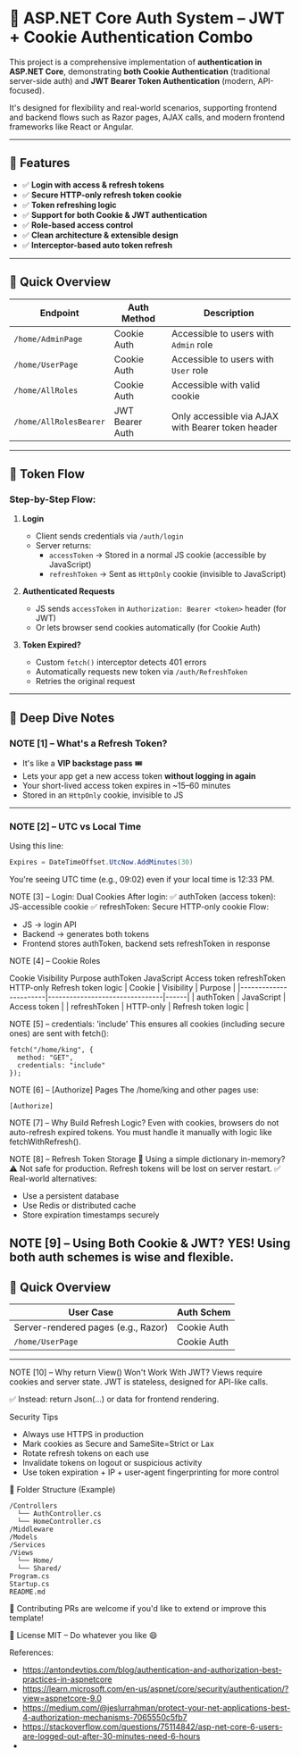 # 🔐 ASP.NET Core Auth System – JWT + Cookie Authentication Combo

This project is a comprehensive implementation of **authentication in ASP.NET Core**, demonstrating **both Cookie Authentication** (traditional server-side auth) and **JWT Bearer Token Authentication** (modern, API-focused).

It's designed for flexibility and real-world scenarios, supporting frontend and backend flows such as Razor pages, AJAX calls, and modern frontend frameworks like React or Angular.

---

## 📌 Features

- ✅ **Login with access & refresh tokens**
- ✅ **Secure HTTP-only refresh token cookie**
- ✅ **Token refreshing logic**
- ✅ **Support for both Cookie & JWT authentication**
- ✅ **Role-based access control**
- ✅ **Clean architecture & extensible design**
- ✅ **Interceptor-based auto token refresh**

---

## 🚀 Quick Overview

| Endpoint              | Auth Method      | Description                                          |
|-----------------------|------------------|------------------------------------------------------|
| `/home/AdminPage`     | Cookie Auth       | Accessible to users with `Admin` role               |
| `/home/UserPage`      | Cookie Auth       | Accessible to users with `User` role                |
| `/home/AllRoles`      | Cookie Auth       | Accessible with valid cookie                        |
| `/home/AllRolesBearer`| JWT Bearer Auth   | Only accessible via AJAX with Bearer token header   |

---

## 🔁 Token Flow

### Step-by-Step Flow:

1. **Login**
   - Client sends credentials via `/auth/login`
   - Server returns:
     - `accessToken` → Stored in a normal JS cookie (accessible by JavaScript)
     - `refreshToken` → Sent as `HttpOnly` cookie (invisible to JavaScript)

2. **Authenticated Requests**
   - JS sends `accessToken` in `Authorization: Bearer <token>` header (for JWT)
   - Or lets browser send cookies automatically (for Cookie Auth)

3. **Token Expired?**
   - Custom `fetch()` interceptor detects 401 errors
   - Automatically requests new token via `/auth/RefreshToken`
   - Retries the original request

---

## 🧠 Deep Dive Notes

### NOTE [1] – What's a Refresh Token?

- It's like a **VIP backstage pass** 🎟️
- Lets your app get a new access token **without logging in again**
- Your short-lived access token expires in ~15–60 minutes
- Stored in an `HttpOnly` cookie, invisible to JS

---

### NOTE [2] – UTC vs Local Time

Using this line:

```csharp
Expires = DateTimeOffset.UtcNow.AddMinutes(30)
```
You're seeing UTC time (e.g., 09:02) even if your local time is 12:33 PM.

NOTE [3] – Login: Dual Cookies
After login:
✅ authToken (access token): JS-accessible cookie
✅ refreshToken: Secure HTTP-only cookie
Flow:
- JS → login API
- Backend → generates both tokens
- Frontend stores authToken, backend sets refreshToken in response

NOTE [4] – Cookie Roles

Cookie	Visibility	Purpose
authToken	JavaScript	Access token
refreshToken	HTTP-only	Refresh token logic
| Cookie              | Visibility | Purpose |
|-----------------------|--------------------------------|------|
| authToken	     | JavaScript	 | 	Access token |
| refreshToken      | HTTP-only	       | Refresh token logic |


NOTE [5] – credentials: 'include'
This ensures all cookies (including secure ones) are sent with fetch():
```
fetch("/home/king", {
  method: "GET",
  credentials: "include"
});
```

NOTE [6] – [Authorize] Pages
The /home/king and other pages use:
```
[Authorize]
```

NOTE [7] – Why Build Refresh Logic?
Even with cookies, browsers do not auto-refresh expired tokens. You must handle it manually with logic like fetchWithRefresh().

NOTE [8] – Refresh Token Storage
🧱 Using a simple dictionary in-memory?
⚠️ Not safe for production. Refresh tokens will be lost on server restart.
✅ Real-world alternatives:
- Use a persistent database
- Use Redis or distributed cache
- Store expiration timestamps securely

NOTE [9] – Using Both Cookie & JWT? YES!
Using both auth schemes is wise and flexible.
---
## 🚀 Quick Overview

| User Case              | Auth Schem |
|-----------------------|--------------------------------|
| Server-rendered pages (e.g., Razor)	     | Cookie Auth |
| `/home/UserPage`      | Cookie Auth       | JWT Auth |
---

NOTE [10] – Why return View() Won't Work With JWT?
Views require cookies and server state. JWT is stateless, designed for API-like calls.

✅ Instead: return Json(...) or data for frontend rendering.

Security Tips
- Always use HTTPS in production
- Mark cookies as Secure and SameSite=Strict or Lax
- Rotate refresh tokens on each use
- Invalidate tokens on logout or suspicious activity
- Use token expiration + IP + user-agent fingerprinting for more control

📂 Folder Structure (Example)
```
/Controllers
  └── AuthController.cs
  └── HomeController.cs
/Middleware
/Models
/Services
/Views
  └── Home/
  └── Shared/
Program.cs
Startup.cs
README.md
```

🤝 Contributing
PRs are welcome if you'd like to extend or improve this template!

🔗 License
MIT – Do whatever you like 😄

References:
- https://antondevtips.com/blog/authentication-and-authorization-best-practices-in-aspnetcore
- https://learn.microsoft.com/en-us/aspnet/core/security/authentication/?view=aspnetcore-9.0
- https://medium.com/@jeslurrahman/protect-your-net-applications-best-4-authorization-mechanisms-7065550c5fb7
- https://stackoverflow.com/questions/75114842/asp-net-core-6-users-are-logged-out-after-30-minutes-need-6-hours
- 
